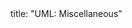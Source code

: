 <frontmatter>
title: "UML: Miscellaneous"
</frontmatter>

<include src="container-inPage-asFlat.md" boilerplate />